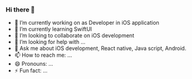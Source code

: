### Hi there 👋

- 🔭 I’m currently working on as Developer in iOS application 
- 🌱 I’m currently learning SwiftUI
- 👯 I’m looking to collaborate on iOS development
- 🤔 I’m looking for help with ...
- 💬 Ask me about iOS development, React native, Java script, Android.
- 📫 How to reach me: ...
- 😄 Pronouns: ...
- ⚡ Fun fact: ...

